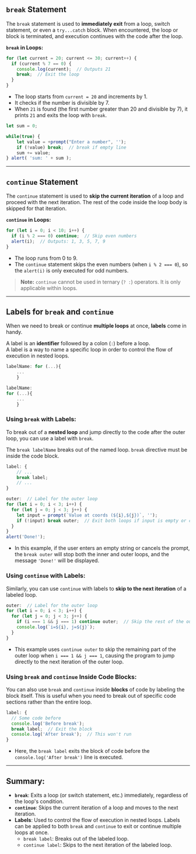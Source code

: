 
## **`break` Statement**

The `break` statement is used to **immediately exit** from a loop, switch statement, or even a `try...catch` block. When encountered, the loop or block is terminated, and execution continues with the code after the loop.

**`break` in Loops:**
```js
for (let current = 20; current <= 30; current++) {
  if (current % 7 == 0) {
    console.log(current);  // Outputs 21
    break;  // Exit the loop
  }
}
```
- The loop starts from `current = 20` and increments by 1.
- It checks if the number is divisible by 7.
- When `21` is found (the first number greater than 20 and divisible by 7), it prints `21` and exits the loop with `break`.

```js
let sum = 0;

while(true) {
	let value = +prompt("Enter a number", '');
	if (!value) break;  // break if empty line
	sum += value;
} alert( 'sum: ' + sum );
```

---

## **`continue` Statement**

The `continue` statement is used to **skip the current iteration** of a loop and proceed with the next iteration. The rest of the code inside the loop body is skipped for that iteration.

**`continue` in Loops:**
```js
for (let i = 0; i < 10; i++) {
  if (i % 2 === 0) continue;  // Skip even numbers
  alert(i);  // Outputs: 1, 3, 5, 7, 9
}
```
- The loop runs from 0 to 9.
- The `continue` statement skips the even numbers (when `i % 2 === 0`), so the `alert(i)` is only executed for odd numbers.

> **Note:** `continue` cannot be used in ternary (`? :`) operators. It is only applicable within loops.

---

## **Labels for `break` and `continue`**

When we need to break or continue **multiple loops** at once, **labels** come in handy.

A label is an **identifier** followed by a colon (`:`) before a loop.   
A label is a way to name a specific loop in order to control the flow of execution in nested loops.  

```js
labelName: for (...){
	...
	}

labelName:
for (...){
	...
	}
```


### **Using `break` with Labels:**

To break out of a **nested loop** and jump directly to the code after the outer loop, you can use a label with `break`.

The `break labelName` breaks out of the named loop.
`break` directive must be inside the code block.

```js
label: {
	// ...
	break label; 
	// ...
}
```

```js
outer:  // Label for the outer loop
for (let i = 0; i < 3; i++) {
  for (let j = 0; j < 3; j++) {
    let input = prompt(`Value at coords (${i},${j})`, '');
    if (!input) break outer;  // Exit both loops if input is empty or canceled
  }
}
alert('Done!');
```

- In this example, if the user enters an empty string or cancels the prompt, the `break outer` will stop both the inner and outer loops, and the message `'Done!'` will be displayed.

### **Using `continue` with Labels:**

Similarly, you can use `continue` with labels to **skip to the next iteration** of a labeled loop.

```js
outer:  // Label for the outer loop
for (let i = 0; i < 3; i++) {
  for (let j = 0; j < 3; j++) {
    if (i === 1 && j === 1) continue outer;  // Skip the rest of the outer loop for i = 1, j = 1
    console.log(`i=${i}, j=${j}`);
  }
}
```

- This example uses `continue outer` to skip the remaining part of the outer loop when `i === 1 && j === 1`, causing the program to jump directly to the next iteration of the outer loop.

### **Using `break` and `continue` Inside Code Blocks:**

You can also use `break` and `continue` inside **blocks** of code by labeling the block itself. This is useful when you need to break out of specific code sections rather than the entire loop.

```js
label: {
  // Some code before
  console.log('Before break');
  break label;  // Exit the block
  console.log('After break');  // This won't run
}
```

- Here, the `break label` exits the block of code before the `console.log('After break')` line is executed.

---

## **Summary:**

- **`break`**: Exits a loop (or switch statement, etc.) immediately, regardless of the loop's condition.
- **`continue`**: Skips the current iteration of a loop and moves to the next iteration.
- **Labels**: Used to control the flow of execution in nested loops. Labels can be applied to both `break` and `continue` to exit or continue multiple loops at once.
  - `break label`: Breaks out of the labeled loop.
  - `continue label`: Skips to the next iteration of the labeled loop.
